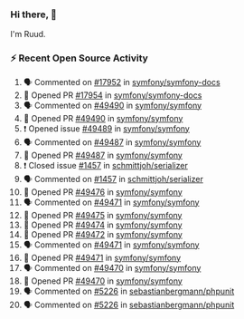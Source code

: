 ### Hi there, 👋

I'm Ruud.
 
### :zap: Recent Open Source Activity

<!--START_SECTION:activity-->
1. 🗣 Commented on [#17952](https://github.com/symfony/symfony-docs/issues/17952) in [symfony/symfony-docs](https://github.com/symfony/symfony-docs)
2. 💪 Opened PR [#17954](https://github.com/symfony/symfony-docs/pull/17954) in [symfony/symfony-docs](https://github.com/symfony/symfony-docs)
3. 🗣 Commented on [#49490](https://github.com/symfony/symfony/issues/49490) in [symfony/symfony](https://github.com/symfony/symfony)
4. 💪 Opened PR [#49490](https://github.com/symfony/symfony/pull/49490) in [symfony/symfony](https://github.com/symfony/symfony)
5. ❗️ Opened issue [#49489](https://github.com/symfony/symfony/issues/49489) in [symfony/symfony](https://github.com/symfony/symfony)
6. 🗣 Commented on [#49487](https://github.com/symfony/symfony/issues/49487) in [symfony/symfony](https://github.com/symfony/symfony)
7. 💪 Opened PR [#49487](https://github.com/symfony/symfony/pull/49487) in [symfony/symfony](https://github.com/symfony/symfony)
8. ❗️ Closed issue [#1457](https://github.com/schmittjoh/serializer/issues/1457) in [schmittjoh/serializer](https://github.com/schmittjoh/serializer)
9. 🗣 Commented on [#1457](https://github.com/schmittjoh/serializer/issues/1457) in [schmittjoh/serializer](https://github.com/schmittjoh/serializer)
10. 💪 Opened PR [#49476](https://github.com/symfony/symfony/pull/49476) in [symfony/symfony](https://github.com/symfony/symfony)
11. 🗣 Commented on [#49471](https://github.com/symfony/symfony/issues/49471) in [symfony/symfony](https://github.com/symfony/symfony)
12. 💪 Opened PR [#49475](https://github.com/symfony/symfony/pull/49475) in [symfony/symfony](https://github.com/symfony/symfony)
13. 💪 Opened PR [#49474](https://github.com/symfony/symfony/pull/49474) in [symfony/symfony](https://github.com/symfony/symfony)
14. 💪 Opened PR [#49472](https://github.com/symfony/symfony/pull/49472) in [symfony/symfony](https://github.com/symfony/symfony)
15. 🗣 Commented on [#49471](https://github.com/symfony/symfony/issues/49471) in [symfony/symfony](https://github.com/symfony/symfony)
16. 💪 Opened PR [#49471](https://github.com/symfony/symfony/pull/49471) in [symfony/symfony](https://github.com/symfony/symfony)
17. 🗣 Commented on [#49470](https://github.com/symfony/symfony/issues/49470) in [symfony/symfony](https://github.com/symfony/symfony)
18. 💪 Opened PR [#49470](https://github.com/symfony/symfony/pull/49470) in [symfony/symfony](https://github.com/symfony/symfony)
19. 🗣 Commented on [#5226](https://github.com/sebastianbergmann/phpunit/issues/5226) in [sebastianbergmann/phpunit](https://github.com/sebastianbergmann/phpunit)
20. 🗣 Commented on [#5226](https://github.com/sebastianbergmann/phpunit/issues/5226) in [sebastianbergmann/phpunit](https://github.com/sebastianbergmann/phpunit)
<!--END_SECTION:activity-->

